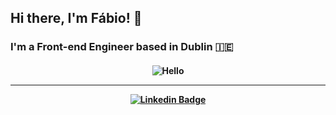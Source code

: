 ## Hi there, I'm Fábio! 👋
### I'm a Front-end Engineer based in Dublin 🇮🇪

<h4 align="center">

![Hello](https://wallpaperaccess.com/full/849790.gif)

<hr>

<!--
[![Github Badge](https://img.shields.io/badge/-Facebook-blue?style=for-the-badge&logo=Facebook&logoColor=white&link=https://github.com/Ziggoto)]()
[![Instagram Badge](https://img.shields.io/badge/-instagram-red?style=for-the-badge&logo=instagram&logoColor=white&link=https://github.com/Ziggoto)]()
-->
[![Linkedin Badge](https://img.shields.io/badge/-Linkedin-blue?style=for-the-badge&logo=Linkedin&logoColor=white&link=https://github.com/Ziggoto)](https://www.linkedin.com/in/f%C3%A1bio-theophilo-a8449239/)
<!--
[![Spotify Badge](https://img.shields.io/badge/-Spotify-3bb34b?style=for-the-badge&logo=Spotify&logoColor=161f16&link=https://github.com/Ziggoto)]()
-->
</h4>
